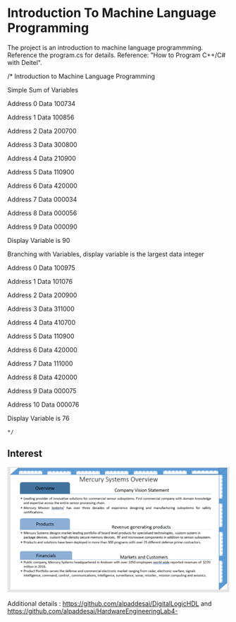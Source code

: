 # Introduction To Machine Language Programming

The project is an introduction to machine language programmming.  
Reference the program.cs for details. Reference: "How to Program C++/C# with Deitel".

/*  Introduction to Machine Language Programming 

 Simple Sum of Variables

 Address 0 Data 100734 
 
 Address 1 Data 100856
 
 Address 2 Data 200700
 
 Address 3 Data 300800
 
 Address 4 Data 210900
 
 Address 5 Data 110900
 
 Address 6 Data 420000
 
 Address 7 Data 000034
 
 Address 8 Data 000056
 
 Address 9 Data 000090
 
Display Variable is 90


 Branching with Variables, display variable is the largest data integer

 Address 0 Data 100975
 
 Address 1 Data 101076
 
 Address 2 Data 200900
 
 Address 3 Data 311000
 
 Address 4 Data 410700
 
 Address 5 Data 110900
 
 Address 6 Data 420000
 
 Address 7 Data 111000
 
 Address 8 Data 420000
 
 Address 9 Data 000075
 
 Address 10 Data 000076
 
Display Variable is 76

    */
    
 ## Interest
    
 ![image](image1.png)
    
Additional details : https://github.com/alpaddesai/DigitalLogicHDL and https://github.com/alpaddesai/HardwareEngineeringLab4-
